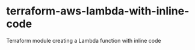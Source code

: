 # terraform-aws-lambda-with-inline-code
Terraform module creating a Lambda function with inline code
